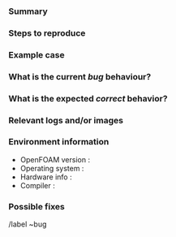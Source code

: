 <!--
  *** Please read this first! ***

  Before opening a new issue, make sure to search for keywords in the issues
  filtered by the "bug" label and check to see if it has already been reported

  You can see how your report will be rendered on the platform by using the
  "preview" tab above
-->

<!--
  All text between these markers are comments and will not be present in the
  report
-->

### Summary

<!-- Summarize the bug encountered concisely -->

### Steps to reproduce

<!-- How one can reproduce the issue - this is very important -->

### Example case

<!--
  If possible, please create a SMALL example and attach it to your report

  If you are using an older version of OpenFOAM this will also determine
  whether the bug has been fixed in a more recent version
-->

### What is the current *bug* behaviour?

<!-- What actually happens -->

### What is the expected *correct* behavior?

<!-- What you should see instead -->

### Relevant logs and/or images

<!--
  Paste any relevant logs - please use code blocks (```) to format console
  output, logs, and code as it's very hard to read otherwise.
-->

### Environment information

<!--
  Providing details of your set-up can help us identify any issues, e.g.
  OpenFOAM version : v2112|v2106|v2012|v2006|v1912|v1906 etc
  Operating system : ubuntu|openSUSE|centos etc
  Hardware info    : any info that may help?
  Compiler         : gcc|intel|clang etc
 -->

- OpenFOAM version :
- Operating system :
- Hardware info    :
- Compiler         :

### Possible fixes

<!--
  If you can, link to the line of code that might be responsible for the
  problem

  The "/label ~bug" text is a gitlab flag that will add the "bug" label to this
  issue
-->

/label ~bug
